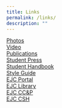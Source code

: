 ```yaml
---
title: Links
permalink: /links/
description: ""
---
```

[Photos](https://www.flickr.com)<br>
[Video](https://www.vimeo.com)<br>
[Publications](https://www.issuu.com/eunoiajc)<br>
[Student Press](https://eunoiapress.wordpress.com/)<br>
[Student Handbook](https://sites.google.com/ejc.edu.sg/ejc-student-handbook/)<br>
[Style Guide](/style-guide/)<br>
[EJC Portal](https://portal.ejc.edu.sg)<br>
[EJC Library](/library/)<br>
[EJC CC&amp;P](https://drive.google.com/drive/folders/1XILVD3-6gGEHE5d9SWF-4VLMSV08L2Xy)<br>
[EJC CSH](https://sites.google.com/ejc.edu.sg/cshineunoia/)